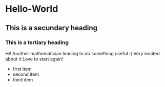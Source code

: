 # Hello-World
## This is a secundary heading
### This is a tertiary heading
Hi! Another mathematician leaning to do something useful :)
Very excited about it
Love to start again!
* first item
* second item
* third item
